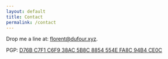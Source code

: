 ```yaml
---
layout: default
title: Contact
permalink: /contact
---
```


Drop me a line at: [florent@dufour.xyz](mailto:florent@dufour.xyz).

PGP: [D76B C7F1 C6F9 38AC 5B8C  8854 554E FA8C 94B4 CE0C](https://dufour.xyz/x/florentdotdufouratxyz.asc.txt)

<!-- Vcard + QRCode -->
